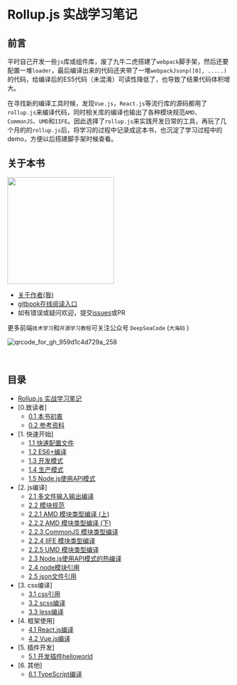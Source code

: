 # Rollup.js 实战学习笔记

## 前言

平时自己开发一些`js`库或组件库，废了九牛二虎搭建了`webpack`脚手架，然后还要配置一堆`loader`，最后编译出来的代码还夹带了一堆`webpackJsonp([0], .....)` 的代码，给编译后的ES5代码（未混淆）可读性降低了，也导致了结果代码体积增大。

在寻找新的编译工具时候，发现`Vue.js`，`React.js`等流行库的源码都用了`rollup.js`来编译代码，同时相关库的编译也输出了各种模块规范`AMD`、`CommonJS`、`UMD`和`IIFE`。因此选择了`rollup.js`来实践开发日常的工具，再玩了几个月的的`rollup.js`后，将学习的过程中记录成这本书，也沉淀了学习过程中的demo，方便以后搭建脚手架时候查看。


## 关于本书

<img width="240" src="https://user-images.githubusercontent.com/8216630/47964308-ec4a8380-e072-11e8-8441-e5ac10acc81e.png">


- [关于作者(我)](https://chenshenhai.github.io/)
- [gitbook在线阅读入口](https://chenshenhai.github.io/rollupjs-note/)
- 如有错误或疑问欢迎，提交[issues](https://github.com/chenshenhai/rollupjs-note/issues)或PR

更多前端`技术学习`和`开源学习教程`可关注公众号 `DeepSeaCode`  (`大海码` ) 

![qrcode_for_gh_959d1c4d729a_258](https://user-images.githubusercontent.com/8216630/43264303-495bf52c-9118-11e8-85cd-4ec6fcc6d066.jpg)

<br/>


## 目录

* [Rollup.js 实战学习笔记](README.md)
* [0.致读者]
    * [0.1 本书初衷](https://github.com/chenshenhai/rollupjs-note/tree/master/note/chapter00/01.md) 
    * [0.2 参考资料](https://github.com/chenshenhai/rollupjs-note/tree/master/note/chapter00/02.md)
* [1. 快速开始]
    * [1.1 快速配置文件](https://github.com/chenshenhai/rollupjs-note/tree/master/note/chapter01/01.md)
    * [1.2 ES6+编译](https://github.com/chenshenhai/rollupjs-note/tree/master/note/chapter01/02.md)
    * [1.3 开发模式](https://github.com/chenshenhai/rollupjs-note/tree/master/note/chapter01/03.md)
    * [1.4 生产模式](https://github.com/chenshenhai/rollupjs-note/tree/master/note/chapter01/04.md)
    * [1.5 Node.js使用API模式](https://github.com/chenshenhai/rollupjs-note/tree/master/note/chapter01/05.md)
* [2. js编译]
    * [2.1 多文件输入输出编译](https://github.com/chenshenhai/rollupjs-note/tree/master/note/chapter02/01.md)
    * [2.2 模块规范](https://github.com/chenshenhai/rollupjs-note/tree/master/note/chapter02/02.md)
    * [2.2.1 AMD 模块类型编译 (上)](https://github.com/chenshenhai/rollupjs-note/tree/master/note/chapter02/02-01.md)
    * [2.2.2 AMD 模块类型编译 (下)](https://github.com/chenshenhai/rollupjs-note/tree/master/note/chapter02/02-02.md)
    * [2.2.3 CommonJS 模块类型编译](https://github.com/chenshenhai/rollupjs-note/tree/master/note/chapter02/02-03.md)
    * [2.2.4 IIFE 模块类型编译](https://github.com/chenshenhai/rollupjs-note/tree/master/note/chapter02/02-04.md)
    * [2.2.5 UMD 模块类型编译](https://github.com/chenshenhai/rollupjs-note/tree/master/note/chapter02/02-05.md)
    * [2.3 Node.js使用API模式的热编译](https://github.com/chenshenhai/rollupjs-note/tree/master/note/chapter02/03.md)
    * [2.4 node模块引用](https://github.com/chenshenhai/rollupjs-note/tree/master/note/chapter02/04.md)
    * [2.5 json文件引用](https://github.com/chenshenhai/rollupjs-note/tree/master/note/chapter02/05.md)
* [3. css编译]
    * [3.1 css引用](https://github.com/chenshenhai/rollupjs-note/tree/master/note/chapter03/01.md)
    * [3.2 scss编译](https://github.com/chenshenhai/rollupjs-note/tree/master/note/chapter03/02.md)
    * [3.3 less编译](https://github.com/chenshenhai/rollupjs-note/tree/master/note/chapter03/03.md)
* [4. 框架使用]
    * [4.1 React.js编译](https://github.com/chenshenhai/rollupjs-note/tree/master/note/chapter04/01.md)
    * [4.2 Vue.js编译](https://github.com/chenshenhai/rollupjs-note/tree/master/note/chapter04/02.md)
* [5. 插件开发]
    * [5.1 开发插件helloworld](https://github.com/chenshenhai/rollupjs-note/tree/master/note/chapter05/01.md)
* [6. 其他]
    * [6.1 TypeScript编译](https://github.com/chenshenhai/rollupjs-note/tree/master/note/chapter06/01.md)
